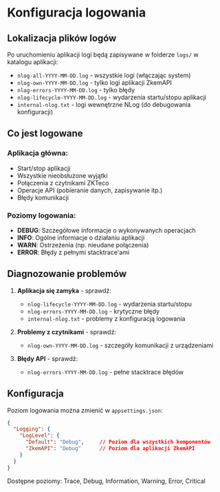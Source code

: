 # Konfiguracja logowania

## Lokalizacja plików logów

Po uruchomieniu aplikacji logi będą zapisywane w folderze `logs/` w katalogu aplikacji:

- `nlog-all-YYYY-MM-DD.log` - wszystkie logi (włączając system)
- `nlog-own-YYYY-MM-DD.log` - tylko logi aplikacji ZkemAPI
- `nlog-errors-YYYY-MM-DD.log` - tylko błędy
- `nlog-lifecycle-YYYY-MM-DD.log` - wydarzenia startu/stopu aplikacji  
- `internal-nlog.txt` - logi wewnętrzne NLog (do debugowania konfiguracji)

## Co jest logowane

### Aplikacja główna:
- Start/stop aplikacji
- Wszystkie nieobsłużone wyjątki
- Połączenia z czytnikami ZKTeco
- Operacje API (pobieranie danych, zapisywanie itp.)
- Błędy komunikacji

### Poziomy logowania:
- **DEBUG**: Szczegółowe informacje o wykonywanych operacjach
- **INFO**: Ogólne informacje o działaniu aplikacji
- **WARN**: Ostrzeżenia (np. nieudane połączenia)
- **ERROR**: Błędy z pełnymi stacktrace'ami

## Diagnozowanie problemów

1. **Aplikacja się zamyka** - sprawdź:
   - `nlog-lifecycle-YYYY-MM-DD.log` - wydarzenia startu/stopu
   - `nlog-errors-YYYY-MM-DD.log` - krytyczne błędy
   - `internal-nlog.txt` - problemy z konfiguracją logowania

2. **Problemy z czytnikami** - sprawdź:
   - `nlog-own-YYYY-MM-DD.log` - szczegóły komunikacji z urządzeniami

3. **Błędy API** - sprawdź:
   - `nlog-errors-YYYY-MM-DD.log` - pełne stacktrace błędów

## Konfiguracja

Poziom logowania można zmienić w `appsettings.json`:

```json
{
  "Logging": {
    "LogLevel": {
      "Default": "Debug",     // Poziom dla wszystkich komponentów
      "ZkemAPI": "Debug"      // Poziom dla aplikacji ZkemAPI
    }
  }
}
```

Dostępne poziomy: Trace, Debug, Information, Warning, Error, Critical 